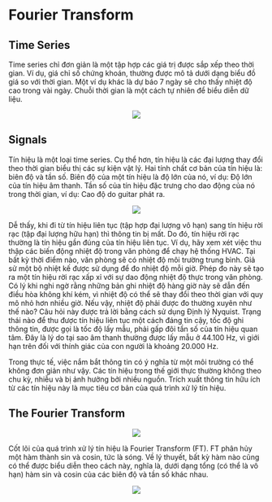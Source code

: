 # Fourier Transform

## Time Series

Time series chỉ đơn giản là một tập hợp các giá trị được sắp xếp theo thời gian. Ví dụ, giá chỉ số chứng khoán, thường được mô tả dưới dạng biểu đồ giá so với thời gian. Một ví dụ khác là dự báo 7 ngày sẽ cho thấy nhiệt độ cao trong vài ngày. Chuỗi thời gian là một cách tự nhiên để biểu diễn dữ liệu.

<p align="center"><img src="https://miro.medium.com/max/875/1*tExj_F1VumxNq2Q8pxay8A.png"></p>

## Signals

Tín hiệu là một loại time series. Cụ thể hơn, tín hiệu là các đại lượng thay đổi theo thời gian biểu thị các sự kiện vật lý. Hai tính chất cơ bản của tín hiệu là: biên độ và tần số.  Biên độ của một tín hiệu là độ lớn của nó, ví dụ: Độ lớn của tín hiệu âm thanh. Tần số của tín hiệu đặc trưng cho dao động của nó trong thời gian, ví dụ: Cao độ do guitar phát ra.

<p align="center"><img src="https://miro.medium.com/max/875/1*QaUWu-_TmyO7yTZ1W3ylmA.png"></p>

Dễ thấy, khi đi từ tín hiệu liên tục (tập hợp đại lượng vô hạn) sang tín hiệu rời rạc (tập đại lượng hữu hạn) thì thông tin bị mất. Do đó, tín hiệu rời rạc thường là tín hiệu gần đúng của tín hiệu liên tục.  Ví dụ, hãy xem xét việc thu thập các biến động nhiệt độ trong văn phòng để chạy hệ thống HVAC.  Tại bất kỳ thời điểm nào, văn phòng sẽ có nhiệt độ môi trường trung bình.  Giả sử một bộ nhiệt kế được sử dụng để đo nhiệt độ mỗi giờ.  Phép đo này sẽ tạo ra một tín hiệu rời rạc xấp xỉ với sự dao động nhiệt độ thực trong văn phòng.  Có lý khi nghi ngờ rằng những bản ghi nhiệt độ hàng giờ này sẽ dẫn đến điều hòa không khí kém, vì nhiệt độ có thể sẽ thay đổi theo thời gian với quy mô nhỏ hơn nhiều giờ.  Nếu vậy, nhiệt độ phải được đo thường xuyên như thế nào? Câu hỏi này được trả lời bằng cách sử dụng Định lý Nyquist. Trạng thái nào để thu được tín hiệu liên tục một cách đáng tin cậy, tốc độ ghi thông tin, được gọi là tốc độ lấy mẫu, phải gấp đôi tần số của tín hiệu quan tâm.  Đây là lý do tại sao âm thanh thường được lấy mẫu ở 44.100 Hz, vì giới hạn trên đối với thính giác của con người là khoảng 20.000 Hz.

Trong thực tế, việc nắm bắt thông tin có ý nghĩa từ một môi trường có thể không đơn giản như vậy. Các tín hiệu trong thế giới thực thường không theo chu kỳ, nhiễu và bị ảnh hưởng bởi nhiều nguồn. Trích xuất thông tin hữu ích từ các tín hiệu này là mục tiêu cơ bản của quá trình xử lý tín hiệu.

## The Fourier Transform

<p align="center"><img src="https://miro.medium.com/max/640/1*PTm2p-z-PPV9sb1-WGl9vw.png"></p>

Cốt lõi của quá trình xử lý tín hiệu là Fourier Transform (FT). FT phân hủy một hàm thành sin và cosin, tức là sóng. Về lý thuyết, bất kỳ hàm nào cũng có thể được biểu diễn theo cách này, nghĩa là, dưới dạng tổng (có thể là vô hạn) hàm sin và cosin của các biên độ và tần số khác nhau.

<p align="center"><img src="https://miro.medium.com/max/875/1*ByM5OCU2NL8alWCdmpPIVQ.png"></p>


